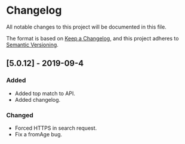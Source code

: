 # Changelog
All notable changes to this project will be documented in this file.

The format is based on [Keep a Changelog](https://keepachangelog.com/en/1.0.0/),
and this project adheres to [Semantic Versioning](https://semver.org/spec/v2.0.0.html).

## [5.0.12] - 2019-09-4
### Added
- Added top match to API.
- Added changelog.

### Changed
- Forced HTTPS in search request.
- Fix a fromAge bug.